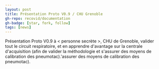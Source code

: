 ```yaml
---
layout: post
title: Présentation Proto V0.9 / CHU Grenoble
gh-repo: recovid/documentation
gh-badge: [star, fork, follow]
tags: [news]
---
```


Présentation Proto V0.9 à < personne secrète >, CHU de Grenoble, valider tout le circuit respiratoire, et en apprendre d'avantage sur la centrale d'acquisition (afin de valider la méthodologie et s'assurer des moyens de calibration des pneumotac).'assurer des moyens de calibration des pneumotac).
